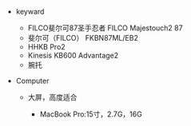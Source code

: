 - keyward

  - FILCO斐尔可87圣手忍者 FILCO Majestouch2 87
  - 斐尔可（FILCO） FKBN87ML/EB2
  - HHKB Pro2
  - Kinesis KB600 Advantage2
  - 腕托

- Computer

  - 大屏，高度适合

    - MacBook Pro:15寸，2.7G，16G
